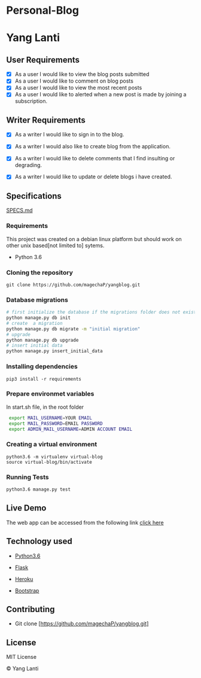 # Personal-Blog

# Yang Lanti

## User Requirements

+ [x] As a user I would like to view the blog posts submitted
+ [x] As a user I would like to comment on blog posts
+ [x] As a user I would like to view the most recent posts
+ [x] As a user I would like to alerted when a new post is made by joining a subscription.

## Writer Requirements

+ [x] As a writer I would like to sign in to the blog.
+ [x] As a writer I would also like to create blog from the application.
+ [x] As a writer I would like to delete comments that I find insulting or degrading.
+ [x] As a writer I would like to update or delete blogs i have created.


## Specifications

[SPECS.md](https://github.com/MutumaMutuma/Personal-Blog/blob/master/specs.md)

### Requirements
This project was created on a debian linux platform but should work on other unix based[not limited to] sytems.

* Python 3.6

### Cloning the repository

```git clone https://github.com/magechaP/yangblog.git```


### Database migrations

```bash
# first initialize the database if the migrations folder does not exist
python manage.py db init
# create  a migration
python manage.py db migrate -m "initial migration"
# upgrade
python manage.py db upgrade
# insert initial data
python manage.py insert_initial_data
```

### Installing dependencies

```
pip3 install -r requirements
```

### Prepare environmet variables

In start.sh file, in the root folder

```bash
 export MAIL_USERNAME=YOUR EMAIL
 export MAIL_PASSWORD=EMAIL PASSWORD
 export ADMIN_MAIL_USERNAME=ADMIN ACCOUNT EMAIL
```



### Creating a virtual environment

```
python3.6 -m virtualenv virtual-blog
source virtual-blog/bin/activate
```
### Running Tests

```bash
python3.6 manage.py test
```


## Live Demo

The web app can be accessed from the following link
[click here]()


## Technology used

* [Python3.6](https://www.python.org/)

* [Flask](http://flask.pocoo.org/)

* [Heroku](https://heroku.com)

* [Bootstrap](https://bootstrapcdn.com)

## Contributing

- Git clone [https://github.com/magechaP/yangblog.git] 


## License

MIT License

&copy; Yang Lanti